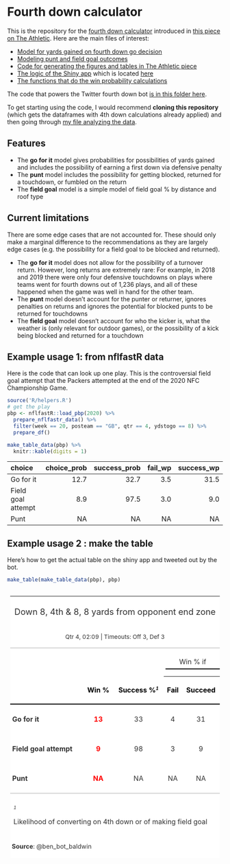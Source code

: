 Fourth down calculator
================

This is the repository for the [fourth down
calculator](https://rbsdm.com/stats/fourth_calculator) introduced in
[this piece on The
Athletic](https://theathletic.com/2144214/2020/10/28/nfl-fourth-down-decisions-the-math-behind-the-leagues-new-aggressiveness/).
Here are the main files of interest:

  - [Model for yards gained on fourth down go
    decision](https://github.com/guga31bb/fourth_calculator/blob/main/R/_go_for_it_model.R)
  - [Modeling punt and field goal
    outcomes](https://github.com/guga31bb/fourth_calculator/blob/main/R/punts.R)
  - [Code for generating the figures and tables in The Athletic
    piece](https://github.com/guga31bb/fourth_calculator/blob/main/R/_the_athletic_post.R)
  - [The logic of the Shiny
    app](https://github.com/guga31bb/fourth_calculator/blob/main/app.R)
    which is located [here](https://rbsdm.com/stats/fourth_calculator/)
  - [The functions that do the win probability
    calculations](https://github.com/guga31bb/fourth_calculator/blob/main/R/helpers.R)

The code that powers the Twitter fourth down bot [is in this folder
here](https://github.com/guga31bb/fourth_calculator/tree/main/bot).

To get starting using the code, I would recommend **cloning this
repository** (which gets the dataframes with 4th down calculations
already applied) and then going through [my file analyzing the
data](https://github.com/guga31bb/fourth_calculator/blob/main/R/season_numbers.R).

## Features

  - The **go for it** model gives probabilities for possibilities of
    yards gained and includes the possibility of earning a first down
    via defensive penalty
  - The **punt** model includes the possibility for getting blocked,
    returned for a touchdown, or fumbled on the return
  - The **field goal** model is a simple model of field goal % by
    distance and roof type

## Current limitations

There are some edge cases that are not accounted for. These should only
make a marginal difference to the recommendations as they are largely
edge cases (e.g. the possibility for a field goal to be blocked and
returned).

  - The **go for it** model does not allow for the possibility of a
    turnover return. However, long returns are extremely rare: For
    example, in 2018 and 2019 there were only four defensive touchdowns
    on plays where teams went for fourth downs out of 1,236 plays, and
    all of these happened when the game was well in hand for the other
    team.
  - The **punt** model doesn’t account for the punter or returner,
    ignores penalties on returns and ignores the potential for blocked
    punts to be returned for touchdowns
  - The **field goal** model doesn’t account for who the kicker is, what
    the weather is (only relevant for outdoor games), or the possibility
    of a kick being blocked and returned for a touchdown

## Example usage 1: from nflfastR data

Here is the code that can look up one play. This is the controversial
field goal attempt that the Packers attempted at the end of the 2020 NFC
Championship Game.

``` r
source('R/helpers.R')
# get the play
pbp <- nflfastR::load_pbp(2020) %>%
  prepare_nflfastr_data() %>%
  filter(week == 20, posteam == "GB", qtr == 4, ydstogo == 8) %>%
  prepare_df()

make_table_data(pbp) %>%
  knitr::kable(digits = 1)
```

| choice             | choice\_prob | success\_prob | fail\_wp | success\_wp |
| :----------------- | -----------: | ------------: | -------: | ----------: |
| Go for it          |         12.7 |          32.7 |      3.5 |        31.5 |
| Field goal attempt |          8.9 |          97.5 |      3.0 |         9.0 |
| Punt               |           NA |            NA |       NA |          NA |

## Example usage 2 : make the table

Here’s how to get the actual table on the shiny app and tweeted out by
the bot.

``` r
make_table(make_table_data(pbp), pbp)
```

<!--html_preserve-->

<style>html {
  font-family: -apple-system, BlinkMacSystemFont, 'Segoe UI', Roboto, Oxygen, Ubuntu, Cantarell, 'Helvetica Neue', 'Fira Sans', 'Droid Sans', Arial, sans-serif;
}

#ixtldnjhru .gt_table {
  display: table;
  border-collapse: collapse;
  margin-left: auto;
  margin-right: auto;
  color: #333333;
  font-size: 16px;
  background-color: #FFFFFF;
  width: auto;
  border-top-style: solid;
  border-top-width: 1px;
  border-top-color: black;
  border-right-style: none;
  border-right-width: 2px;
  border-right-color: #D3D3D3;
  border-bottom-style: solid;
  border-bottom-width: 1px;
  border-bottom-color: white;
  border-left-style: none;
  border-left-width: 2px;
  border-left-color: #D3D3D3;
}

#ixtldnjhru .gt_heading {
  background-color: #FFFFFF;
  text-align: center;
  border-bottom-color: #FFFFFF;
  border-left-style: none;
  border-left-width: 1px;
  border-left-color: #D3D3D3;
  border-right-style: none;
  border-right-width: 1px;
  border-right-color: #D3D3D3;
}

#ixtldnjhru .gt_title {
  color: #333333;
  font-size: 125%;
  font-weight: initial;
  padding-top: 4px;
  padding-bottom: 4px;
  border-bottom-color: #FFFFFF;
  border-bottom-width: 0;
}

#ixtldnjhru .gt_subtitle {
  color: #333333;
  font-size: 85%;
  font-weight: initial;
  padding-top: 0;
  padding-bottom: 4px;
  border-top-color: #FFFFFF;
  border-top-width: 0;
}

#ixtldnjhru .gt_bottom_border {
  border-bottom-style: solid;
  border-bottom-width: 2px;
  border-bottom-color: #D3D3D3;
}

#ixtldnjhru .gt_col_headings {
  border-top-style: solid;
  border-top-width: 2px;
  border-top-color: #D3D3D3;
  border-bottom-style: solid;
  border-bottom-width: 2px;
  border-bottom-color: black;
  border-left-style: none;
  border-left-width: 1px;
  border-left-color: #D3D3D3;
  border-right-style: none;
  border-right-width: 1px;
  border-right-color: #D3D3D3;
}

#ixtldnjhru .gt_col_heading {
  color: #333333;
  background-color: #FFFFFF;
  font-size: 100%;
  font-weight: normal;
  text-transform: inherit;
  border-left-style: none;
  border-left-width: 1px;
  border-left-color: #D3D3D3;
  border-right-style: none;
  border-right-width: 1px;
  border-right-color: #D3D3D3;
  vertical-align: bottom;
  padding-top: 5px;
  padding-bottom: 6px;
  padding-left: 5px;
  padding-right: 5px;
  overflow-x: hidden;
}

#ixtldnjhru .gt_column_spanner_outer {
  color: #333333;
  background-color: #FFFFFF;
  font-size: 100%;
  font-weight: normal;
  text-transform: inherit;
  padding-top: 0;
  padding-bottom: 0;
  padding-left: 4px;
  padding-right: 4px;
}

#ixtldnjhru .gt_column_spanner_outer:first-child {
  padding-left: 0;
}

#ixtldnjhru .gt_column_spanner_outer:last-child {
  padding-right: 0;
}

#ixtldnjhru .gt_column_spanner {
  border-bottom-style: solid;
  border-bottom-width: 2px;
  border-bottom-color: black;
  vertical-align: bottom;
  padding-top: 5px;
  padding-bottom: 6px;
  overflow-x: hidden;
  display: inline-block;
  width: 100%;
}

#ixtldnjhru .gt_group_heading {
  padding: 8px;
  color: #333333;
  background-color: #FFFFFF;
  font-size: 100%;
  font-weight: initial;
  text-transform: inherit;
  border-top-style: solid;
  border-top-width: 3px;
  border-top-color: black;
  border-bottom-style: solid;
  border-bottom-width: 2px;
  border-bottom-color: black;
  border-left-style: none;
  border-left-width: 1px;
  border-left-color: #D3D3D3;
  border-right-style: none;
  border-right-width: 1px;
  border-right-color: #D3D3D3;
  vertical-align: middle;
}

#ixtldnjhru .gt_empty_group_heading {
  padding: 0.5px;
  color: #333333;
  background-color: #FFFFFF;
  font-size: 100%;
  font-weight: initial;
  border-top-style: solid;
  border-top-width: 3px;
  border-top-color: black;
  border-bottom-style: solid;
  border-bottom-width: 2px;
  border-bottom-color: black;
  vertical-align: middle;
}

#ixtldnjhru .gt_striped {
  background-color: rgba(128, 128, 128, 0.05);
}

#ixtldnjhru .gt_from_md > :first-child {
  margin-top: 0;
}

#ixtldnjhru .gt_from_md > :last-child {
  margin-bottom: 0;
}

#ixtldnjhru .gt_row {
  padding-top: 8px;
  padding-bottom: 8px;
  padding-left: 5px;
  padding-right: 5px;
  margin: 10px;
  border-top-style: solid;
  border-top-width: 1px;
  border-top-color: white;
  border-left-style: none;
  border-left-width: 1px;
  border-left-color: #D3D3D3;
  border-right-style: none;
  border-right-width: 1px;
  border-right-color: #D3D3D3;
  vertical-align: middle;
  overflow-x: hidden;
}

#ixtldnjhru .gt_stub {
  color: #333333;
  background-color: #FFFFFF;
  font-size: 100%;
  font-weight: initial;
  text-transform: inherit;
  border-right-style: solid;
  border-right-width: 2px;
  border-right-color: #D3D3D3;
  padding-left: 12px;
}

#ixtldnjhru .gt_summary_row {
  color: #333333;
  background-color: #FFFFFF;
  text-transform: inherit;
  padding-top: 8px;
  padding-bottom: 8px;
  padding-left: 5px;
  padding-right: 5px;
}

#ixtldnjhru .gt_first_summary_row {
  padding-top: 8px;
  padding-bottom: 8px;
  padding-left: 5px;
  padding-right: 5px;
  border-top-style: solid;
  border-top-width: 2px;
  border-top-color: #D3D3D3;
}

#ixtldnjhru .gt_grand_summary_row {
  color: #333333;
  background-color: #FFFFFF;
  text-transform: inherit;
  padding-top: 8px;
  padding-bottom: 8px;
  padding-left: 5px;
  padding-right: 5px;
}

#ixtldnjhru .gt_first_grand_summary_row {
  padding-top: 8px;
  padding-bottom: 8px;
  padding-left: 5px;
  padding-right: 5px;
  border-top-style: double;
  border-top-width: 6px;
  border-top-color: #D3D3D3;
}

#ixtldnjhru .gt_table_body {
  border-top-style: solid;
  border-top-width: 2px;
  border-top-color: #D3D3D3;
  border-bottom-style: solid;
  border-bottom-width: 2px;
  border-bottom-color: #D3D3D3;
}

#ixtldnjhru .gt_footnotes {
  color: #333333;
  background-color: #FFFFFF;
  border-bottom-style: none;
  border-bottom-width: 2px;
  border-bottom-color: #D3D3D3;
  border-left-style: none;
  border-left-width: 2px;
  border-left-color: #D3D3D3;
  border-right-style: none;
  border-right-width: 2px;
  border-right-color: #D3D3D3;
}

#ixtldnjhru .gt_footnote {
  margin: 0px;
  font-size: 90%;
  padding: 4px;
}

#ixtldnjhru .gt_sourcenotes {
  color: #333333;
  background-color: #FFFFFF;
  border-bottom-style: none;
  border-bottom-width: 2px;
  border-bottom-color: #D3D3D3;
  border-left-style: none;
  border-left-width: 2px;
  border-left-color: #D3D3D3;
  border-right-style: none;
  border-right-width: 2px;
  border-right-color: #D3D3D3;
}

#ixtldnjhru .gt_sourcenote {
  font-size: 90%;
  padding: 4px;
}

#ixtldnjhru .gt_left {
  text-align: left;
}

#ixtldnjhru .gt_center {
  text-align: center;
}

#ixtldnjhru .gt_right {
  text-align: right;
  font-variant-numeric: tabular-nums;
}

#ixtldnjhru .gt_font_normal {
  font-weight: normal;
}

#ixtldnjhru .gt_font_bold {
  font-weight: bold;
}

#ixtldnjhru .gt_font_italic {
  font-style: italic;
}

#ixtldnjhru .gt_super {
  font-size: 65%;
}

#ixtldnjhru .gt_footnote_marks {
  font-style: italic;
  font-size: 65%;
}
</style>

<div id="ixtldnjhru" style="overflow-x:auto;overflow-y:auto;width:auto;height:auto;">

<table class="gt_table">

<thead class="gt_header">

<tr>

<th colspan="5" class="gt_heading gt_title gt_font_normal" style>

Down 8, 4th & 8, 8 yards from opponent end zone

</th>

</tr>

<tr>

<th colspan="5" class="gt_heading gt_subtitle gt_font_normal gt_bottom_border" style>

Qtr 4, 02:09 | Timeouts: Off 3, Def 3

</th>

</tr>

</thead>

<thead class="gt_col_headings">

<tr>

<th class="gt_col_heading gt_center gt_columns_bottom_border" rowspan="2" colspan="1" style="color: black; font-weight: bold;">

</th>

<th class="gt_col_heading gt_center gt_columns_bottom_border" rowspan="2" colspan="1" style="color: black; font-weight: bold;">

Win %

</th>

<th class="gt_col_heading gt_center gt_columns_bottom_border" rowspan="2" colspan="1" style="color: black; font-weight: bold;">

Success %<sup class="gt_footnote_marks">1</sup>

</th>

<th class="gt_center gt_columns_top_border gt_column_spanner_outer" rowspan="1" colspan="2">

<span class="gt_column_spanner">Win % if</span>

</th>

</tr>

<tr>

<th class="gt_col_heading gt_columns_bottom_border gt_center" rowspan="1" colspan="1" style="color: black; font-weight: bold;">

Fail

</th>

<th class="gt_col_heading gt_columns_bottom_border gt_center" rowspan="1" colspan="1" style="color: black; font-weight: bold;">

Succeed

</th>

</tr>

</thead>

<tbody class="gt_table_body">

<tr>

<td class="gt_row gt_left" style="font-weight: bold;">

Go for it

</td>

<td class="gt_row gt_center" style="color: red; font-weight: bold;">

13

</td>

<td class="gt_row gt_center">

33

</td>

<td class="gt_row gt_center">

4

</td>

<td class="gt_row gt_center">

31

</td>

</tr>

<tr>

<td class="gt_row gt_left" style="font-weight: bold;">

Field goal attempt

</td>

<td class="gt_row gt_center" style="color: red; font-weight: bold;">

9

</td>

<td class="gt_row gt_center">

98

</td>

<td class="gt_row gt_center">

3

</td>

<td class="gt_row gt_center">

9

</td>

</tr>

<tr>

<td class="gt_row gt_left" style="font-weight: bold;">

Punt

</td>

<td class="gt_row gt_center" style="color: red; font-weight: bold;">

NA

</td>

<td class="gt_row gt_center">

NA

</td>

<td class="gt_row gt_center">

NA

</td>

<td class="gt_row gt_center">

NA

</td>

</tr>

</tbody>

<tfoot class="gt_sourcenotes">

<tr>

<td class="gt_sourcenote" colspan="5">

<strong>Source</strong>: @ben\_bot\_baldwin

</td>

</tr>

</tfoot>

<tfoot>

<tr class="gt_footnotes">

<td colspan="5">

<p class="gt_footnote">

<sup class="gt_footnote_marks"> <em>1</em> </sup>

Likelihood of converting on 4th down or of making field goal <br />

</p>

</td>

</tr>

</tfoot>

</table>

</div>

<!--/html_preserve-->
